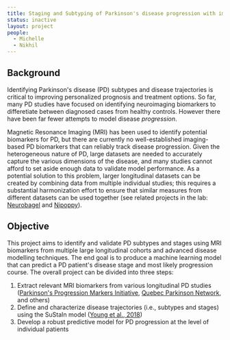 ```yaml
---
title: Staging and Subtyping of Parkinson's disease progression with imaging biomarkers
status: inactive
layout: project
people:
  - Michelle
  - Nikhil
---
```


## Background

Identifying Parkinson's disease (PD) subtypes and disease trajectories is critical to improving personalized prognosis and treatment options. So far, many PD studies have focused on identifying neuroimaging biomarkers to differetiate between diagnosed cases from healthy controls. However there have been far fewer attempts to model disease _progression_.

Magnetic Resonance Imaging (MRI) has been used to identify potential biomarkers for PD, but there are currently no well-established imaging-based PD biomarkers that can reliably track disease progression. Given the heterogeneous nature of PD, large datasets are needed to accurately capture the various dimensions of the disease, and many studies cannot afford to set aside enough data to validate model performance. As a potential solution to this problem, larger longitudinal datasets can be created by combining data from multiple individual studies; this requires a substantial harmonization effort to ensure that similar measures from different datasets can be used together (see related projects in the lab: [Neurobagel](https://www.neurobagel.org/documentation/) and [Nipoppy](https://github.com/neurodatascience/nipoppy)).

## Objective

This project aims to identify and validate PD subtypes and stages using MRI biomarkers from multiple large longitudinal cohorts and advanced disease modelling techniques. The end goal is to produce a machine learning model that can predict a PD patient's disease stage and most likely progression course. The overall project can be divided into three steps:

1. Extract relevant MRI biomarkers from various longitudinal PD studies ([Parkinson's Progression Markers Initiative](https://www.ppmi-info.org/), [Quebec Parkinson Network](https://rpq-qpn.ca/en/home/), and others)
2. Define and characterize disease trajectories (i.e., subtypes and stages) using the SuStaIn model ([Young et al., 2018](https://doi.org/10.1038/s41467-018-05892-0))
3. Develop a robust predictive model for PD progression at the level of individual patients
